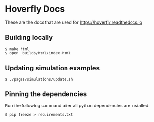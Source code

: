 # Hoverfly Docs
These are the docs that are used for https://hoverfly.readthedocs.io

## Building locally

```shell script
$ make html
$ open _builds/html/index.html
```

## Updating simulation examples

```shell script
$ ./pages/simulations/update.sh
```

## Pinning the dependencies

Run the following command after all python dependencies are installed:

```shell script
$ pip freeze > requirements.txt
```
